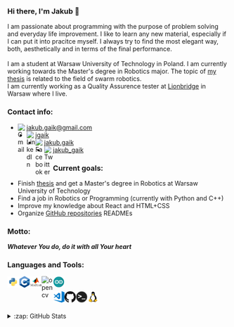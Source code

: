 ### Hi there, I'm Jakub 👋

I am passionate about programming with the purpose of problem solving and everyday life improvement. I like to learn any new material, especially if I can  put it into pracitce myself. I always try to find the most elegant way, both, aesthetically and in terms of the final performance.
<br/>
<br/>
I am a student at Warsaw University of Technology in Poland. I am currently working towards the Master's degree in Robotics major. The topic of [my thesis](/swarm) is related to the field of swarm robotics.
<br/>
I am currently working as a Quality Assurence tester at [Lionbridge](https://www.lionbridge.com/) in Warsaw where I live.

### Contact info:

+   [<img align="left" alt="Gmail" width="20px" src="https://cdn.jsdelivr.net/npm/simple-icons@v3/icons/gmail.svg" />jakub.gaik@gmail.com][gmail]
+   [<img align="left" alt="LinkedIn" width="20px" src="https://cdn.jsdelivr.net/npm/simple-icons@v3/icons/linkedin.svg" />jgaik][linkedin]
+   [<img align="left" alt="Facebook" width="20px" src="https://cdn.jsdelivr.net/npm/simple-icons@v3/icons/facebook.svg" />jakub.gaik][facebook]
+   [<img align="left" alt="Twitter" width="20px" src="https://cdn.jsdelivr.net/npm/simple-icons@v3/icons/twitter.svg" />jakub_gaik][twitter]

### Current goals:

-   Finish [thesis](/swarm) and get a Master's degree in Robotics at Warsaw University of Technology
-   Find a job in Robotics or Programming (currently with Python and C++)
-   Improve my knowledge about React and HTML+CSS
-   Organize [GitHub repositories][repos] READMEs

### Motto:
___Whatever You do, do it with all Your heart___

### Languages and Tools:
[<img align="left" alt="Python" width="26px" src="https://raw.githubusercontent.com/github/explore/80688e429a7d4ef2fca1e82350fe8e3517d3494d/topics/python/python.png" />]()
[<img align="left" alt="Cpp" width="26px" src="https://raw.githubusercontent.com/github/explore/80688e429a7d4ef2fca1e82350fe8e3517d3494d/topics/cpp/cpp.png" />]()
[<img align="left" alt="Matlab" width="26px" src="https://raw.githubusercontent.com/github/explore/80688e429a7d4ef2fca1e82350fe8e3517d3494d/topics/matlab/matlab.png" />]()
[<img align="left" alt="opencv" width="26px" src="https://www.vectorlogo.zone/logos/opencv/opencv-icon.svg" />]()
[<img align="left" alt="Arduino" width="26px" src="https://raw.githubusercontent.com/github/explore/80688e429a7d4ef2fca1e82350fe8e3517d3494d/topics/arduino/arduino.png" />]()
<br/>
<br/>
[<img align="left" alt="Visual Studio Code" width="26px" src="https://raw.githubusercontent.com/github/explore/80688e429a7d4ef2fca1e82350fe8e3517d3494d/topics/visual-studio-code/visual-studio-code.png" />]()
[<img align="left" alt="GitHub" width="26px" src="https://raw.githubusercontent.com/github/explore/78df643247d429f6cc873026c0622819ad797942/topics/github/github.png" />]()
[<img align="left" alt="Terminal" width="26px" src="https://raw.githubusercontent.com/github/explore/80688e429a7d4ef2fca1e82350fe8e3517d3494d/topics/terminal/terminal.png" />]()
[<img align="left" alt="Linux" width="26px" src="https://raw.githubusercontent.com/github/explore/80688e429a7d4ef2fca1e82350fe8e3517d3494d/topics/linux/linux.png" />]()

<br />
<br />



<details>
  <summary>:zap: GitHub Stats</summary>

  [<img align="left" src="https://github-readme-stats.vercel.app/api/top-langs?username=jgaik&show_icons=true&locale=en&layout=compact" alt="jgaik" />][repos]

</details>

[twitter]: https://twitter.com/jakub_gaik
[linkedin]: https://linkedin.com/in/jgaik
[gmail]: mailto:jakub.gaik@gmail.com
[facebook]: https://facebook.com/jakub.gaik
[repos]: https://github.com/jgaik?tab=repositories